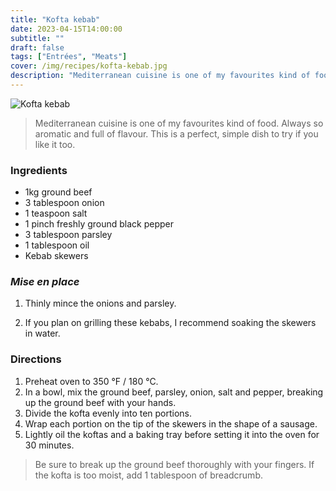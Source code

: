 ```yaml
---
title: "Kofta kebab"
date: 2023-04-15T14:00:00
subtitle: ""
draft: false
tags: ["Entrées", "Meats"]
cover: /img/recipes/kofta-kebab.jpg
description: "Mediterranean cuisine is one of my favourites kind of food. Always so aromatic and full of flavour. This is a perfect, simple dish to try if you like it too."
---
```


<div class="my-flexbox row-collapse center basic-gap" >
  <div>
    <img src="/img/recipes/kofta-kebab.jpg" alt="Kofta kebab" class="cover-img">
  </div>
  <div>
    <blockquote>
      Mediterranean cuisine is one of my favourites kind of food. Always so aromatic and full of flavour. This is a perfect, simple dish to try if you like it too.
    </blockquote>
  </div>
</div>

### Ingredients

- 1kg ground beef
- 3 tablespoon onion
- 1 teaspoon salt
- 1 pinch freshly ground black pepper
- 3 tablespoon parsley
- 1 tablespoon oil
- Kebab skewers

### _Mise en place_

1. Thinly mince the onions and parsley.

2. If you plan on grilling these kebabs, I recommend soaking the skewers in water.

### Directions

1. Preheat oven to 350 °F / 180 °C.
2. In a bowl, mix the ground beef, parsley, onion, salt and pepper, breaking up the ground beef with your hands.
3. Divide the kofta evenly into ten portions.
4. Wrap each portion on the tip of the skewers in the shape of a sausage.
5. Lightly oil the koftas and a baking tray before setting it into the oven for 30 minutes.

<blockquote class="with-roo">Be sure to break up the ground beef thoroughly with your fingers. If the kofta is too moist, add 1 tablespoon of breadcrumb.</blockquote>